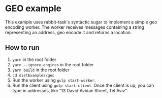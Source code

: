 # GEO example
This example uses rabbit-task's syntactic sugar to implement a simple geo encoding worker.
The worker receives messages containing a string representing an address,
geo encode it and returns a location.

## How to run
1. `yarn` in the root folder
2. `yarn --ignore-engines` in the root folder
3. `yarn build` in the root folder
4. `cd distExamples/geo`
5. Run the worker using `gulp start-worker`.
6. Run the client using `gulp start-client`. Once the client is up, you can type in addresses,
 like "13 David Avidan Street, Tel Aviv".
